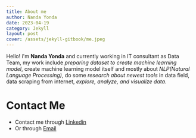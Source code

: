 ```yaml
---
title: About me
author: Nanda Yonda
date: 2023-04-19
category: Jekyll
layout: post
cover: /assets/jekyll-gitbook/me.jpeg
---
```


Hello! i'm **Nanda Yonda** and currently working in IT consultant as Data Team, my work include *preparing dataset to create machine learning model*, create machine learning model itself and mostly about *NLP(Natural Language Processing)*, do some *research about newest tools* in data field, data scraping from internet, *explore, analyze, and visualize data*.

# Contact Me
- Contact me through [Linkedin](https://www.linkedin.com/in/nanda-yonda-29aa261aa/)
- Or through [Email](mailto:yondananda@gmail.com)
